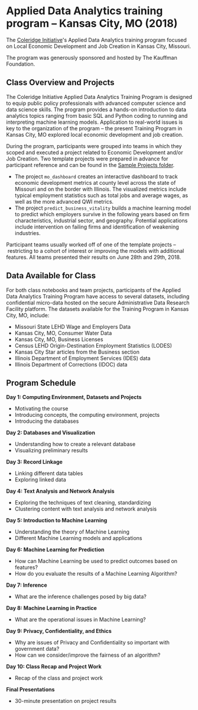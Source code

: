 # Applied Data Analytics training program – Kansas City, MO (2018)

The [Coleridge Initiative](coleridgeinitiative.org)'s Applied Data Analytics training program focused on Local Economic Development and Job Creation in Kansas City, Missouri.

The program was generously sponsored and hosted by The Kauffman Foundation.

## Class Overview and Projects

The Coleridge Initiative Applied Data Analytics Training Program is designed to equip public policy professionals with advanced computer science and data science skills. The program provides a hands-on introduction to data analytics topics ranging from basic SQL and Python coding to running and interpreting machine learning models. Application to real-world issues is key to the organization of the program – the present Training Program in Kansas City, MO explored local economic development and job creation.

During the program, participants were grouped into teams in which they scoped and executed a project related to Economic Development and/or Job Creation. Two template projects were prepared in advance for participant reference and can be found in the [Sample Projects folder](https://github.com/Coleridge-Initiative/ada-2018-kcmo/tree/master/sample_projects).
- The project `mo_dashboard` creates an interactive dashboard to track economic development metrics at county level across the state of Missouri and on the border with Illinois. The visualized metrics include typical employment statistics such as total jobs and average wages, as well as the more advanced QWI metrics.
- The project `predict_business_vitality` builds a machine learning model to predict which employers survive in the following years based on firm characteristics, industrial sector, and geography. Potential applications include intervention on failing firms and identification of weakening industries.

Participant teams usually worked off of one of the template projects – restricting to a cohort of interest or improving the models with additional features. All teams presented their results on June 28th and 29th, 2018.


## Data Available for Class

For both class notebooks and team projects, participants of the Applied Data Analytics Training Program have access to several datasets, including confidential micro-data hosted on the secure Administrative Data Research Facility platform. The datasets available for the Training Program in Kansas City, MO, include:
- Missouri State LEHD Wage and Employers Data
- Kansas City, MO, Consumer Water Data
- Kansas City, MO, Business Licenses
- Census LEHD Origin-Destination Employment Statistics (LODES)
- Kansas City Star articles from the Business section
- Illinois Department of Employment Services (IDES) data
- Illinois Department of Corrections (IDOC) data

## Program Schedule

__Day 1: Computing Environment, Datasets and Projects__
- Motivating the course
- Introducing concepts, the computing environment, projects
- Introducing the databases

__Day 2: Databases and Visualization__
-	Understanding how to create a relevant database
-	Visualizing preliminary results

__Day 3: Record Linkage__
-	Linking different data tables
-	Exploring linked data

__Day 4: Text Analysis and Network Analysis__
-	Exploring the techniques of text cleaning, standardizing
-	Clustering content with text analysis and network analysis

__Day 5: Introduction to Machine Learning__
-	Understanding the theory of Machine Learning
-	Different Machine Learning models and applications

__Day 6: Machine Learning for Prediction__
-	How can Machine Learning be used to predict outcomes based on features?
-	How do you evaluate the results of a Machine Learning Algorithm?

__Day 7: Inference__
-	What are the inference challenges posed by big data?

__Day 8: Machine Learning in Practice__
-	What are the operational issues in Machine Learning?

__Day 9: Privacy, Confidentiality, and Ethics__
-	Why are issues of Privacy and Confidentiality so important with government data?
-	How can we consider/improve the fairness of an algorithm?

__Day 10: Class Recap and Project Work__
-	Recap of the class and project work

__Final Presentations__
-	30-minute presentation on project results
